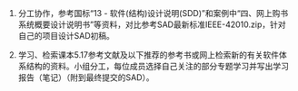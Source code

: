 
1. 分工协作，参考国标“13 - 软件(结构)设计说明(SDD)”和案例中“四、网上购书系统概要设计说明书”等资料，对比参考SAD最新标准IEEE-42010.zip，针对自己的项目设计SAD初稿。


2. 学习、检索课本5.17参考文献及以下推荐的参考书或网上检索新的有关软件体系结构的资料。小组分工，每位成员选择自己关注的部分专题学习并写出学习报告（笔记）（附到最终提交的SAD）。
 
